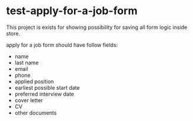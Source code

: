 # test-apply-for-a-job-form
This project is exists for showing possibility for saving all form logic inside store.

apply for a job form should have follow fields:
- name
- last name
- email 
- phone
- applied position
- earliest possible start date
- preferred interview date
- cover letter
- CV
- other documents
